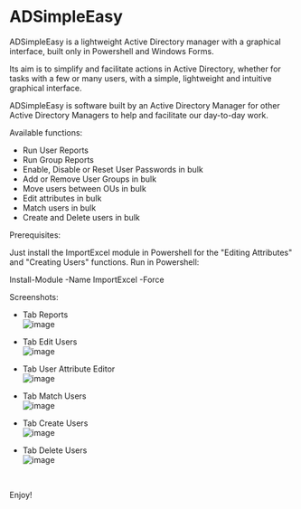 # ADSimpleEasy
ADSimpleEasy is a lightweight Active Directory manager with a graphical interface, built only in Powershell and Windows Forms.

Its aim is to simplify and facilitate actions in Active Directory, whether for tasks with a few or many users, with a simple, lightweight and intuitive graphical interface.

ADSimpleEasy is software built by an Active Directory Manager for other Active Directory Managers to help and facilitate our day-to-day work.

Available functions:

- Run User Reports
- Run Group Reports
- Enable, Disable or Reset User Passwords in bulk
- Add or Remove User Groups in bulk
- Move users between OUs in bulk
- Edit attributes in bulk
- Match users in bulk
- Create and Delete users in bulk

Prerequisites:

Just install the ImportExcel module in Powershell for the "Editing Attributes" and "Creating Users" functions. Run in Powershell:

Install-Module -Name ImportExcel -Force

Screenshots:
- Tab Reports  <br/>
![image](https://github.com/joaopedromfigueiredo/ADSimpleEasy/assets/76779567/c6684f5e-d500-4acf-9ebc-05e200fa7ce5)

- Tab Edit Users  <br/>
![image](https://github.com/joaopedromfigueiredo/ADSimpleEasy/assets/76779567/3ea3679d-ef7e-447f-af1c-5a9ed44c6d31)

- Tab User Attribute Editor  <br/>
![image](https://github.com/joaopedromfigueiredo/ADSimpleEasy/assets/76779567/551f36d2-5f48-48fa-8ea6-59a1071f84ab)

- Tab Match Users  <br/>
![image](https://github.com/joaopedromfigueiredo/ADSimpleEasy/assets/76779567/7d948ff6-813f-4232-b940-ba5dffb0a2b3)

- Tab Create Users  <br/>
![image](https://github.com/joaopedromfigueiredo/ADSimpleEasy/assets/76779567/518eb674-866d-4d42-829a-61a069d34139)

- Tab Delete Users  <br/>
![image](https://github.com/joaopedromfigueiredo/ADSimpleEasy/assets/76779567/e63d8ce2-7008-4b05-a574-4baed4a91a1e)

<br/>

Enjoy!
